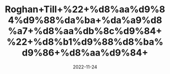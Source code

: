 ---
title: 'Roghan+Till+%22+%d8%aa%d9%84%d9%88%da%ba+%da%a9%d8%a7+%d8%aa%db%8c%d9%84+%22+%d8%b1%d9%88%d8%ba%d9%86+%d8%aa%d9%84+'
date: '2022-11-24' 
metatag: '' 
inventory: '0' 
draft: false 
# meta description 
shortDescripton: 'Sesame+Seed+Oil%22%22++It+reduces+Inflammation+and+Regulates+Blood+Sugar+Levels.+'
description: 'Oil+%d8%b1%d9%88%d8%ba%d9%86+%d8%aa%db%8c%d9%84'
longdescription: ''
tags: ''
brand: ''
subCategory: ''
unit: '250 ml-Pk'
sellCount: '0'
featured: False
# product Price
price: '300.0'
# Product Short Description
shortDescription: 'Sesame+Seed+Oil%22%22++It+reduces+Inflammation+and+Regulates+Blood+Sugar+Levels.+'
productID: '5F64F412-2243-ED11-996A-005056B3A416'
type: 'products'
category: 'Oil+%d8%b1%d9%88%d8%ba%d9%86+%d8%aa%db%8c%d9%84' 
thumnailproduct: 'https://eraconnect.blob.core.windows.net/product-images/aminsaddiquidawakhana/ecd759a4-edd5-4b84-8dae-a4699ff40026.webp' 
images:
  - image: 'https://eraconnect.blob.core.windows.net/product-images/aminsaddiquidawakhana/ecd759a4-edd5-4b84-8dae-a4699ff40026.webp'  
  - image: 'https://eraconnect.blob.core.windows.net/product-images/aminsaddiquidawakhana/c5a86896-9387-4835-8c24-8d207c2db4e5.webp'  
Variants:
---